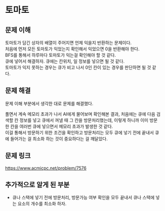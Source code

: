 # 토마토

## 문제 이해
토마토가 담긴 상자의 배열이 주어지면 언제 익을지 반환하는 문제이다.  
처음에 먼저 모든 토마토가 익었는지 확인해서 익었으면 0을 반환해야 한다.  
BFS를 통해서 하루마다 토마토가 익는걸 확인해야 할 것 같다.  
큐에 넣어서 해결하자. 큐에는 칸위치, 일 정보를 넣으면 될 것 같다.  
토마토가 익지 못하는 경우는 큐가 비고 나서 0인 칸이 있는 경우를 판단하면 될 것 같다.

## 문제 해결
문제 이해 부분에서 생각한 대로 문제를 해결했다.  

풀면서 계속 메모리 초과가 나서 AI에게 물어보며 확인해본 결과, 처음에는 큐에 다음 검색할 칸 정보를 넣고 큐에서 꺼낼 때 그
칸을 방문처리했는데, 이렇게 하니까 이미 방문한 칸을 여러번 큐에 넣으면서 메모리 초과가 발생한 것 같다.  
이걸 통해서 방문하기 위한 조건을 확인하고 방문처리는 모두 큐에 넣기 전에 끝내서 큐에 들어가는 걸 최소화 하는 것이 중요하다는 걸 깨달았다.

## 문제 링크
https://www.acmicpc.net/problem/7576

## 추가적으로 알게 된 부분
- 큐나 스택에 넣기 전에 방문처리, 방문가능 여부 확인을 모두 끝내서 큐나 스택에 넣는 요소의 개수를 최소화 하자.